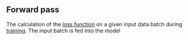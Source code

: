## Forward pass

The calculation of the [loss function]("#loss-function") on a given input data batch during [training](#training). The input batch is fed into the model

